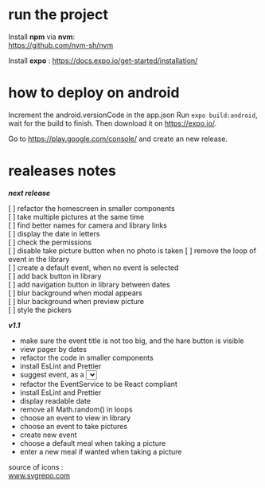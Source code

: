 # run the project

Install **npm** via **nvm**:  
https://github.com/nvm-sh/nvm

Install **expo** : https://docs.expo.io/get-started/installation/

# how to deploy on android

Increment the android.versionCode in the app.json
Run `expo build:android`, wait for the build to finish. Then download it on https://expo.io/.

Go to https://play.google.com/console/ and create an new release.

# realeases notes

**_next release_**

[ ] refactor the homescreen in smaller components  
[ ] take multiple pictures at the same time  
[ ] find better names for camera and library links  
[ ] display the date in letters  
[ ] check the permissions  
[ ] disable take picture button when no photo is taken
[ ] remove the loop of event in the library  
[ ] create a default event, when no event is selected  
[ ] add back button in library  
[ ] add navigation button in library between dates  
[ ] blur background when modal appears  
[ ] blur background when preview picture  
[ ] style the pickers

**_v1.1_**

- make sure the event title is not too big, and the hare button is visible
- view pager by dates
- refactor the code in smaller components
- install EsLint and Prettier
- suggest event, as a <select></select>
- refactor the EventService to be React compliant
- install EsLint and Prettier
- display readable date
- remove all Math.random() in loops
- choose an event to view in library
- choose an event to take pictures
- create new event
- choose a default meal when taking a picture
- enter a new meal if wanted when taking a picture

source of icons :  
www.svgrepo.com
